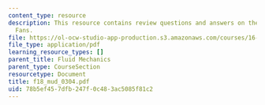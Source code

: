 ```yaml
---
content_type: resource
description: This resource contains review questions and answers on the topic of Expansion
  Fans.
file: https://ol-ocw-studio-app-production.s3.amazonaws.com/courses/16-01-unified-engineering-i-ii-iii-iv-fall-2005-spring-2006/78b5ef457dfb247f0c483ac5085f81c2_f18_mud_0304.pdf
file_type: application/pdf
learning_resource_types: []
parent_title: Fluid Mechanics
parent_type: CourseSection
resourcetype: Document
title: f18_mud_0304.pdf
uid: 78b5ef45-7dfb-247f-0c48-3ac5085f81c2
---
```

